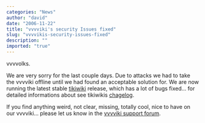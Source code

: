 ```yaml
---
categories: "News"
author: "david"
date: "2006-11-22"
title: "vvvviki's security Issues fixed"
slug: "vvvvikis-security-issues-fixed"
description: ""
imported: "true"
---
```



vvvvolks.

We are very sorry for the last couple days. Due to attacks we had to take the vvvviki offline until we had found an acceptable solution for. We are now running the latest stable [tikiwiki](http://tikiwiki.org) release, which has a lot of bugs fixed... for detailed informations about see tikiwikis [chagelog](http://tikiwiki.org/tiki-index.php?page=changelog.txt).

If you find anything weird, not clear, missing, totally cool, nice to have on our vvvviki... please let us know in the [vvvviki support forum](tiki-view_forum.php?forumId=2).